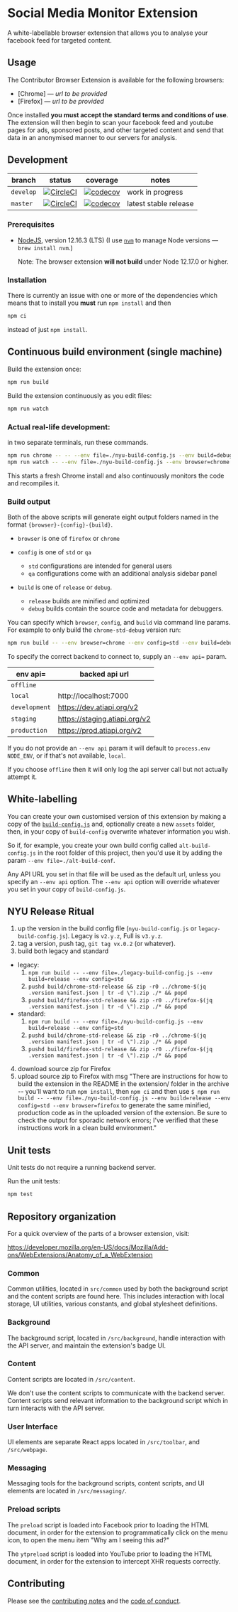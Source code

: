 # Social Media Monitor Extension

A white-labellable browser extension that allows you to analyse your facebook feed for targeted content.

## Usage

The Contributor Browser Extension is available for the following browsers:

- [Chrome] — _url to be provided_
- [Firefox] — _url to be provided_

Once installed **you must accept the standard terms and conditions of use**. The extension will then begin to scan your facebook feed and youtube pages for ads, sponsored posts, and other targeted content and send that data in an anonymised manner to our servers for analysis.

## Development

<!-- prettier-ignore -->
| branch    | status | coverage | notes                 |
| --------- | ------ | -------- | --------------------- |
| `develop` | [![CircleCI](https://circleci.com/gh/AlgorithmicTransparencyInstitute/social-media-collector/tree/develop.svg?style=svg&circle-token=5373d9cc27e3f366db288363c7074a64f2d628d9)](https://circleci.com/gh/AlgorithmicTransparencyInstitute/social-media-collector/tree/develop) | [![codecov](https://codecov.io/gh/AlgorithmicTransparencyInstitute/social-media-collector/branch/develop/graph/badge.svg)](https://codecov.io/gh/AlgorithmicTransparencyInstitute/social-media-collector) | work in progress      |
| `master`  | [![CircleCI](https://circleci.com/gh/AlgorithmicTransparencyInstitute/social-media-collector/tree/master.svg?style=svg&circle-token=5373d9cc27e3f366db288363c7074a64f2d628d9)](https://circleci.com/gh/AlgorithmicTransparencyInstitute/social-media-collector/tree/master) | [![codecov](https://codecov.io/gh/AlgorithmicTransparencyInstitute/social-media-collector/branch/master/graph/badge.svg)](https://codecov.io/gh/AlgorithmicTransparencyInstitute/social-media-collector) | latest stable release |

### Prerequisites

- [NodeJS](htps://nodejs.org), version 12.16.3 (LTS) (I use [`nvm`](https://github.com/creationix/nvm) to manage Node versions — `brew install nvm`.)

  Note: The browser extension **will not build** under Node 12.17.0 or higher.

### Installation

There is currently an issue with one or more of the dependencies which means that to install you **must** run `npm install` and then

```sh
npm ci
```

instead of just `npm install`.

## Continuous build environment (single machine)

Build the extension once:

```sh
npm run build
```

Build the extension continuously as you edit files:

```sh
npm run watch
```

### Actual real-life development:

in two separate terminals, run these commands.

```sh
npm run chrome -- -- --env file=./nyu-build-config.js --env build=debug  --env config=std
npm run watch -- --env file=./nyu-build-config.js --env browser=chrome --env build=debug --env config=std
```

This starts a fresh Chrome install and also continuously monitors the code and recompiles it.

### Build output

Both of the above scripts will generate eight output folders named in the format `{browser}-{config}-{build}`.

- `browser` is one of `firefox` or `chrome`
- `config` is one of `std` or `qa`

  - `std` configurations are intended for general users
  - `qa` configurations come with an additional analysis sidebar panel

- `build` is one of `release` or `debug`.

  - `release` builds are minified and optimized
  - `debug` builds contain the source code and metadata for debuggers.

You can specify which `browser`, `config`, and `build` via command line params. For example to only build the `chrome-std-debug` version run:

```sh
npm run build -- --env browser=chrome --env config=std --env build=debug
```

To specify the correct backend to connect to, supply an `--env api=` param.

| env api=      | backed api url                |
| ------------- | ----------------------------- |
| `offline`     |                               |
| `local`       | http://localhost:7000         |
| `development` | https://dev.atiapi.org/v2     |
| `staging`     | https://staging.atiapi.org/v2 |
| `production`  | https://prod.atiapi.org/v2    |

If you do not provide an `--env api` param it will default to `process.env NODE_ENV`, or if that's not available, `local`.

If you choose `offline` then it will only log the api server call but not actually attempt it.

## White-labelling

You can create your own customised version of this extension by making a copy of the [`build-config.js`](build-config.js) and, optionally create a new `assets` folder, then, in your copy of `build-config` overwrite whatever information you wish.

So if, for example, you create your own build config called `alt-build-config.js` in the root folder of this project, then you'd use it by adding the param `--env file=./alt-build-conf`.

Any API URL you set in that file will be used as the default url, unless you specify an `--env api` option. The `--env api` option will override whatever you set in your copy of `build-config.js`.

## NYU Release Ritual

1. up the version in the build config file (`nyu-build-config.js` or `legacy-build-config.js`). Legacy is `v2.y.z`, Full is `v3.y.z`.
2. tag a version, push tag, `git tag vx.0.2` (or whatever).
3. build both legacy and standard
 - legacy:
 	1. `npm run build -- --env file=./legacy-build-config.js --env build=release --env config=std`
 	2. `pushd build/chrome-std-release && zip -r0 ../chrome-$(jq .version manifest.json | tr -d \").zip ./* && popd`
 	3. `pushd build/firefox-std-release && zip -r0 ../firefox-$(jq .version manifest.json | tr -d \").zip ./* && popd`
 - standard: 
 	1. `npm run build -- --env file=./nyu-build-config.js --env build=release --env config=std`
 	2. `pushd build/chrome-std-release && zip -r0 ../chrome-$(jq .version manifest.json | tr -d \").zip ./* && popd`
 	3. `pushd build/firefox-std-release && zip -r0 ../firefox-$(jq .version manifest.json | tr -d \").zip ./* && popd`
4. download source zip for Firefox
5. upload source zip to Firefox with msg "There are instructions for how to build the extension in the README in the extension/ folder in the archive -- you'll want to run `npm install`, then `npm ci` and then use `$ npm run build -- --env file=./nyu-build-config.js --env build=release --env config=std --env browser=firefox` to generate the same minified, production code as in the uploaded version of the extension. Be sure to check the output for sporadic network errors; I've verified that these instructions work in a clean build environment."

## Unit tests

Unit tests do not require a running backend server.

Run the unit tests:

```sh
npm test
```

## Repository organization

For a quick overview of the parts of a browser extension, visit:

https://developer.mozilla.org/en-US/docs/Mozilla/Add-ons/WebExtensions/Anatomy_of_a_WebExtension

### Common

Common utilities, located in `src/common` used by both the background script and the content scripts are found here. This includes interaction with local storage, UI utilities, various constants, and global stylesheet definitions.

### Background

The background script, located in `/src/background`, handle interaction with the API server, and maintain the extension's badge UI.

### Content

Content scripts are located in `/src/content`.

We don't use the content scripts to communicate with the backend server. Content scripts send relevant information to the background script which in turn interacts with the API server.

### User Interface

UI elements are separate React apps located in `/src/toolbar`, and `/src/webpage`.

### Messaging

Messaging tools for the background scripts, content scripts, and UI elements are located in `/src/messaging/`.

### Preload scripts

The `preload` script is loaded into Facebook prior to loading the HTML document, in order for the extension to programmatically click on the menu icon, to open the menu item "Why am I seeing this ad?"

The `ytpreload` script is loaded into YouTube prior to loading the HTML document, in order for the extension to intercept XHR requests correctly.

## Contributing

Please see the [contributing notes](CONTRIBUTING.md) and the [code of conduct](CODE_OF_CONDUCT.md).
